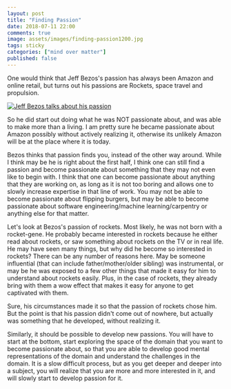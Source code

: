 ```yaml
---
layout: post
title: "Finding Passion"
date: 2018-07-11 22:00
comments: true
image: assets/images/finding-passion1200.jpg
tags: sticky
categories: ["mind over matter"]
published: false
---
```


One would think that Jeff Bezos's passion has always been Amazon and online retail, but turns out his passions are
Rockets, space travel and propulsion.

[![Jeff Bezos talks about his passion](https://img.youtube.com/vi/pw7o7ZK12OM/0.jpg)](https://www.youtube.com/watch?v=pw7o7ZK12OM)

So he did start out doing what he was NOT passionate about, and was able to make more than a living. I am pretty sure he became passionate about Amazon possibly without actively realizing it, otherwise its unlikely Amazon will be at the place where it is today.

Bezos thinks that passion finds you, instead of the other way around.
While I think may be he is right about the first half, I think one can still find a passion and become passionate about something that they may not even like to begin with. I think that one can become passionate about anything that they are working on, as long as it is not too boring and allows one to slowly increase expertise in that line of work. You may not be able to become passionate about flipping burgers, but may be able to become passionate about software engineering/machine learning/carpentry or anything else for that matter.

Let's look at Bezos's passion of rockets. Most likely, he was not born with a rocket-gene. He probably became interested in rockets because he either read about rockets, or saw something about rockets on the TV or in real life. He may have seen many things, but why did he become so interested in rockets? There can be any number of reasons here. May be someone influential (that can include father/mother/older sibling) was instrumental, or may be he was exposed to a few other things that made it easy for him to understand about rockets easily. Plus, in the case of rockets, they already bring with them a wow effect that makes it easy for anyone to get captivated with them.

Sure, his circumstances made it so that the passion of rockets chose him. But the point is that his passion didn't come out of nowhere, but actually was something that he developed, without realizing it.

Similarly, it should be possible to develop new passions. You will have to start at the bottom, start exploring the space of the domain that you want to become passionate about, so that you are able to develop good mental representations of the domain and understand the challenges in the domain. It is a slow difficult process, but as you get deeper and deeper into a subject, you will realize that you are more and more interested in it, and will slowly start to develop passion for it.